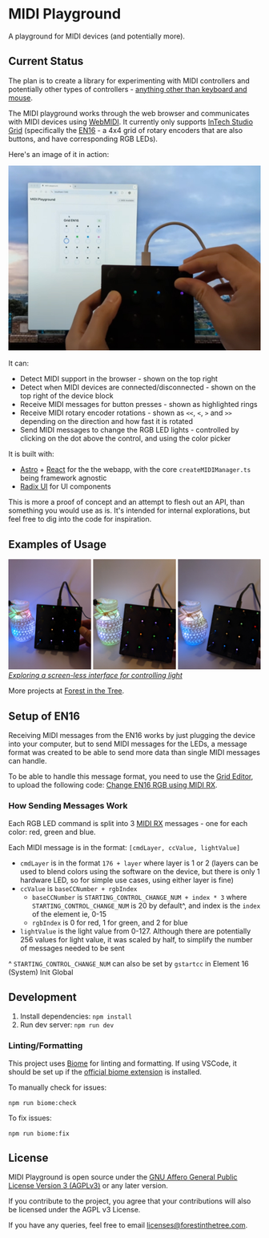 # MIDI Playground

A playground for MIDI devices (and potentially more).

## Current Status

The plan is to create a library for experimenting with MIDI controllers and potentially other types of controllers - [anything other than keyboard and mouse](https://www.forestinthetree.com/blog/magic-hands).

The MIDI playground works through the web browser and communicates with MIDI devices using [WebMIDI](https://developer.mozilla.org/en-US/docs/Web/API/Web_MIDI_API). It currently only supports [InTech Studio Grid](https://intech.studio/) (specifically the [EN16](https://intech.studio/shop/en16/) - a 4x4 grid of rotary encoders that are also buttons, and have corresponding RGB LEDs).

Here's an image of it in action:

![MIDI Playground Demo with InTech Studio Grid](./public/images/midi-playground-demo.jpg)

It can:

* Detect MIDI support in the browser - shown on the top right
* Detect when MIDI devices are connected/disconnected - shown on the top right of the device block
* Receive MIDI messages for button presses - shown as highlighted rings
* Receive MIDI rotary encoder rotations - shown as `<<`, `<`, `>` and `>>` depending on the direction and how fast it is rotated 
* Send MIDI messages to change the RGB LED lights - controlled by clicking on the dot above the control, and using the color picker


It is built with:

* [Astro](https://astro.build/) + [React](https://react.dev/) for the the webapp, with the core `createMIDIManager.ts` being framework agnostic
* [Radix UI](https://www.radix-ui.com/) for UI components

This is more a proof of concept and an attempt to flesh out an API, than something you would use as is. It's intended for internal explorations, but feel free to dig into the code for inspiration.

## Examples of Usage

![MIDI Playground Demo with InTech Studio Grid](./public/images/screenless-light-bottle.jpg)
_[Exploring a screen-less interface for controlling light](https://youtube.com/shorts/YFvK7kcCoTo?feature=share)_

More projects at [Forest in the Tree](https://www.forestinthetree.com/).

## Setup of EN16

Receiving MIDI messages from the EN16 works by just plugging the device into your computer, but to send MIDI messages for the LEDs, a message format was created to be able to send more data than single MIDI messages can handle.

To be able to handle this message format, you need to use the [Grid Editor](https://docs.intech.studio/guides/grid/grid-basic/editor-110/), to upload the following code: [Change EN16 RGB using MIDI RX](grid-editor://?config-link=THAiOt3JRQNkyOryhq6Y).

### How Sending Messages Work

Each RGB LED command is split into 3 [MIDI RX](https://docs.intech.studio/wiki/events/system-events/midirx-event/) messages - one for each color: red, green and blue.

Each MIDI message is in the format: `[cmdLayer, ccValue, lightValue]`

* `cmdLayer` is in the format `176 + layer` where layer is 1 or 2 (layers can be used to blend colors using the software on the device, but there is only 1 hardware LED, so for simple use cases, using either layer is fine)
* `ccValue` is `baseCCNumber + rgbIndex`
  * `baseCCNumber` is `STARTING_CONTROL_CHANGE_NUM + index * 3` where `STARTING_CONTROL_CHANGE_NUM` is 20 by default^, and index is the `index` of the element ie, 0-15
  * `rgbIndex` is 0 for red, 1 for green, and 2 for blue
* `lightValue` is the light value from 0-127. Although there are potentially 256 values for light value, it was scaled by half, to simplify the number of messages needed to be sent

^ `STARTING_CONTROL_CHANGE_NUM` can also be set by `gstartcc` in Element 16 (System) Init Global

## Development

1. Install dependencies: `npm install`
1. Run dev server: `npm run dev`

### Linting/Formatting

This project uses [Biome](https://biomejs.dev/) for linting and formatting. If using VSCode, it should be set up if the [official biome extension](https://biomejs.dev/reference/vscode/) is installed.

To manually check for issues:

```
npm run biome:check
```

To fix issues:

```
npm run biome:fix
```

## License

MIDI Playground is open source under the [GNU Affero General Public License Version 3 (AGPLv3)](https://www.gnu.org/licenses/agpl-3.0.en.html) or any later version.

If you contribute to the project, you agree that your contributions will also be licensed under the AGPL v3 License.

If you have any queries, feel free to email [licenses@forestinthetree.com](mailto:licenses@forestinthetree.com).